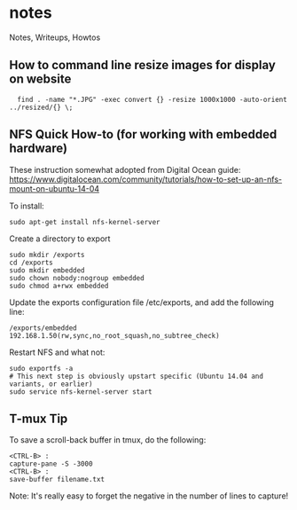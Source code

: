 # notes
Notes, Writeups, Howtos

## How to command line resize images for display on website

```
  find . -name "*.JPG" -exec convert {} -resize 1000x1000 -auto-orient ../resized/{} \;
```
## NFS Quick How-to (for working with embedded hardware)

These instruction somewhat adopted from Digital Ocean guide:  https://www.digitalocean.com/community/tutorials/how-to-set-up-an-nfs-mount-on-ubuntu-14-04

To install:
```
sudo apt-get install nfs-kernel-server
```

Create a directory to export
```
sudo mkdir /exports
cd /exports
sudo mkdir embedded
sudo chown nobody:nogroup embedded
sudo chmod a+rwx embedded
```

Update the exports configuration file /etc/exports, and add the following line:
```
/exports/embedded 192.168.1.50(rw,sync,no_root_squash,no_subtree_check)
```
Restart NFS and what not:
```
sudo exportfs -a
# This next step is obviously upstart specific (Ubuntu 14.04 and variants, or earlier)
sudo service nfs-kernel-server start
```





## T-mux Tip

To save a scroll-back buffer in tmux, do the following:

```
<CTRL-B> :
capture-pane -S -3000
<CTRL-B> :
save-buffer filename.txt
```

Note:  It's really easy to forget the negative in the number of lines to capture!


